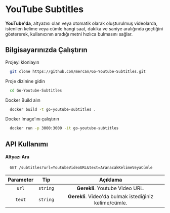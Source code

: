# YouTube Subtitles

**YouTube'da**, altyazısı olan veya otomatik olarak oluşturulmuş videolarda, istenilen kelime veya cümle hangi saat, 
dakika ve saniye aralığında geçtiğini göstererek, kullanıcının aradığı metni hızlıca bulmasını sağlar.


## Bilgisayarınızda Çalıştırın

Projeyi klonlayın

```bash
  git clone https://github.com/mercan/Go-Youtube-Subtitles.git
```

Proje dizinine gidin

```bash
  cd Go-Youtube-Subtitles
```

Docker Build alın

```bash
  docker build -t go-youtube-subtitles .
```

Docker Image'ını çalıştırın

```bash
  docker run -p 3000:3000 -it go-youtube-subtitles
```
## API Kullanımı

#### Altyazı Ara

```http
  GET /subtitles?url=YoutubeVideoURL&text=AranacakKelimeVeyaCümle
```

| Parameter |   Tip    |                        Açıklama                        |
|:---------:|:--------:|:------------------------------------------------------:|
|   `url`   | `string` |            **Gerekli**. Youtube Video URL.             |
|  `text`   | `string` | **Gerekli**. Video'da bulmak istediğiniz kelime/cümle. |
